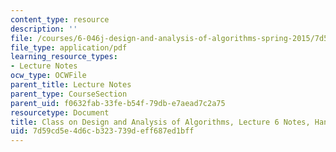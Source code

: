 ```yaml
---
content_type: resource
description: ''
file: /courses/6-046j-design-and-analysis-of-algorithms-spring-2015/7d59cd5e4d6cb323739deff687ed1bff_MIT6_046JS15_writtenlec6.pdf
file_type: application/pdf
learning_resource_types:
- Lecture Notes
ocw_type: OCWFile
parent_title: Lecture Notes
parent_type: CourseSection
parent_uid: f0632fab-33fe-b54f-79db-e7aead7c2a75
resourcetype: Document
title: Class on Design and Analysis of Algorithms, Lecture 6 Notes, Handwritten
uid: 7d59cd5e-4d6c-b323-739d-eff687ed1bff
---
```


